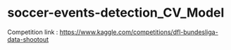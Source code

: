 # soccer-events-detection_CV_Model
Competition link : https://www.kaggle.com/competitions/dfl-bundesliga-data-shootout
